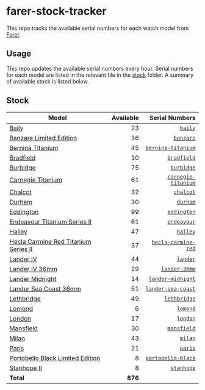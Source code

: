 # farer-stock-tracker

This repo tracks the available serial numbers for each watch model from [Farer](https://farer.com).

## Usage

This repo updates the available serial numbers every hour. Serial numbers for each model are listed in the relevant file in the [stock](./stock) folder. A summary of available stock is listed below.

## Stock

| Model | Available | Serial Numbers |
| ----- | --------: | -------------: |
| [Baily](https://usd.farer.com/products/baily) | 23 | [`baily`](./stock/baily) |
| [Banzare Limited Edition](https://usd.farer.com/products/banzare) | 36 | [`banzare`](./stock/banzare) |
| [Bernina Titanium](https://usd.farer.com/products/bernina-titanium) | 45 | [`bernina-titanium`](./stock/bernina-titanium) |
| [Bradfield](https://usd.farer.com/products/bradfield) | 10 | [`bradfield`](./stock/bradfield) |
| [Burbidge](https://usd.farer.com/products/burbidge) | 75 | [`burbidge`](./stock/burbidge) |
| [Carnegie Titanium](https://usd.farer.com/products/carnegie-titanium) | 61 | [`carnegie-titanium`](./stock/carnegie-titanium) |
| [Chalcot](https://usd.farer.com/products/chalcot) | 32 | [`chalcot`](./stock/chalcot) |
| [Durham](https://usd.farer.com/products/durham) | 30 | [`durham`](./stock/durham) |
| [Eddington](https://usd.farer.com/products/eddington) | 99 | [`eddington`](./stock/eddington) |
| [Endeavour Titanium Series II](https://usd.farer.com/products/endeavour) | 61 | [`endeavour`](./stock/endeavour) |
| [Halley](https://usd.farer.com/products/halley) | 47 | [`halley`](./stock/halley) |
| [Hecla Carmine Red Titanium Series II](https://usd.farer.com/products/hecla-carmine-red) | 37 | [`hecla-carmine-red`](./stock/hecla-carmine-red) |
| [Lander IV](https://usd.farer.com/products/lander) | 44 | [`lander`](./stock/lander) |
| [Lander IV 36mm](https://usd.farer.com/products/lander-36mm) | 29 | [`lander-36mm`](./stock/lander-36mm) |
| [Lander Midnight](https://usd.farer.com/products/lander-midnight) | 14 | [`lander-midnight`](./stock/lander-midnight) |
| [Lander Sea Coast 36mm](https://usd.farer.com/products/lander-sea-coast) | 51 | [`lander-sea-coast`](./stock/lander-sea-coast) |
| [Lethbridge](https://usd.farer.com/products/lethbridge) | 49 | [`lethbridge`](./stock/lethbridge) |
| [Lomond](https://usd.farer.com/products/lomond) | 6 | [`lomond`](./stock/lomond) |
| [London](https://usd.farer.com/products/london) | 17 | [`london`](./stock/london) |
| [Mansfield](https://usd.farer.com/products/mansfield) | 30 | [`mansfield`](./stock/mansfield) |
| [Milan](https://usd.farer.com/products/milan) | 43 | [`milan`](./stock/milan) |
| [Paris](https://usd.farer.com/products/paris) | 21 | [`paris`](./stock/paris) |
| [Portobello Black Limited Edition](https://usd.farer.com/products/portobello-black) | 8 | [`portobello-black`](./stock/portobello-black) |
| [Stanhope II](https://usd.farer.com/products/stanhope) | 8 | [`stanhope`](./stock/stanhope) |
| **Total** | **876** | |
